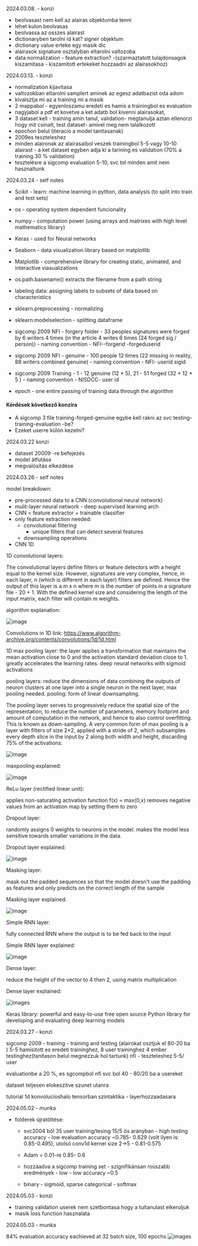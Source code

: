 2024.03.08. - konzi

- beolvasast nem kell az alairas objektumba tenni
- lehet kulon beolvasas
- beolvassa az osszes alairast
- dictionaryben tarolni id kat? signer objektum
- dictionary value erteke egy masik dic
- alairasok signature osztalyban eltarolni valtozoba
- data normalization - feature extraction? -(szarmaztatott tulajdonsagok kiszamitasa - kiszamitott ertekeket hozzaadni az alairasokhoz)


2024.03.13. - konzi

- normalization kijavitasa
- valtozokban eltarolni samplert aminek az egesz adatbazist oda adom
- kivalsztja mi az a training mi a masik 
- 2 mappabol - egyenloszamu eredeti es hamis a trainingbol es evaluation 
- nagyjabol a pdf et kovetve a ket adatb bol kivenni alairasokat, 
- 3 dataset kell - training amin tanul, validation- megtanulja aztan ellenorzi hogy mit csinalt, test dataset- amivel meg nem talalkozott
- epochon belul (iteracio a model tanitasanak)
- 2009es teszteleshez
- minden alaironak az alairasaibol veszek trainingbol 5-5 vagy 10-10 alairast - a ket dataset egyben adja ki a tarining es validation (70% a training 30 % validation)
- tesztelésre a sigcomp evaluation 5-10, svc tol minden amit nem hasznaltunk


2024.03.24 - self notes

- Scikit - learn: machine learning in python, data analysis (to split into train and test sets)
- os - operating system dependent funcionality 
- numpy - computation power (using arrays and matrixes with high level mathematics library)
- Keras - used for Neural networks 
- Seaborn - data visualization library based on matplotlib 
- Matplotlib - comprehensive library for creating static, animated, and interactive viasualizations

- os.path.basename() extracts the filename from a path string
- labeling data: assigning labels to subsets of data based on characteristics
- sklearn.preprocessing - normalizing
- sklearn.modelselection - splitting dataframe

- sigcomp 2009 NFI - forgery folder - 33 peoples signatures were forged by 6 writers 4 times (in the article 4 writes 6 times (24 forged sig / person)) - naming convention - NFI-<aaa>-forgerid <bb>-forgeduserid

- sigcomp 2009 NFI - genuine - 100 people 12 times (22 missing in reality, 88 writers combined genuine) - naming convention - NFI-<aaa> userid <bb> sigid 

- sigcomp 2009 Training - 1 - 12 genuine (12 * 5), 21 - 51 forged (32 * 12 * 5 ) - naming convention - NISDCC- <aaa> user id 

- epoch - one entire passing of training data through the algorithm

#### Kérdések következő konzira 
- A sigcomp 3 file training-forged-genuine egybe kell rakni az svc testing-training-evaluation -be?
- Ezeket userre külön kezelni?


2024.03.22 konzi

- dataset 20009 -re befejezés
- model átfutása
- megvalósítás elkezdése

2024.03.26 - self notes

model breakdown:

- pre-processed data to a CNN (convolutional neural network)
- mulit-layer neural network - deep supervised learning arch
- CNN = feature extractor + trainable classifier 
- only feature extraction needed: 
    - convolutional filtering
        - unique filters that can detect several features
    - downsampling operations
- CNN 1D

1D convolutional layers:

The convolutional layers define filters or feature detectors with a height equal to the kernel size.
However, signatures are very complex, hence, in each layer, n (which is different in each layer) filters are defined. 
Hence the output of this layer is a m x n where m is the number of points in a signature file - 20 + 1. With the defined kernel size and considering the length of the input matrix, each filter will contain m weights.

algorithm explanation:

![image](/images/1D%20convolution%20algorithm.png)

Convolutions in 1D link: https://www.algorithm-archive.org/contents/convolutions/1d/1d.html

1D max pooling layer:
the layer applies a transformation that maintains the mean activation close to 0 and the activation standard deviation close to 1. greatly accelerates the learning rates. deep neural networks with sigmoid activations

pooling layers: reduce the dimensions of data combining the outputs of neuron clusters at one layer into a single neuron in the next layer, max pooling needed.
pooling: form of linear downsampling.

The pooling layer serves to progressively reduce the spatial size of the representation, to reduce the number of parameters, memory footprint and amount of computation in the network, and hence to also control overfitting. This is known as down-sampling.
A very common form of max pooling is a layer with filters of size 2×2, applied with a stride of 2, which subsamples every depth slice in the input by 2 along both width and height, discarding 75% of the activations:

![image](/images/max%20pooling.png)

maxpooling explained:

![image](/images/max%20pooling%20explained.png)

ReLu layer (rectified linear unit):

applies non-saturating activation function f(x) = max(0,x)
removes negative values from an activation map by setting them to zero

Dropout layer:

randomly assigns 0 weights to neurons in the model. makes the model less sensitive towards smaller variations in the data.

Dropout layer explained:

![image](/images/dropout%20layer.png)

Masking layer:

mask out the padded sequences so that the model doesn't use the padding as features and only predicts on the correct length
of the sample

Masking layer explained:

![image](/images/masking%20layer.png)

Simple RNN layer:

fully connected RNN where the output is to be fed back to the input

Simple RNN layer explained:

![image](/images/simple%20RNN%20layer.png)

Dense layer:

reduce the height of the vector to 4 then 2, using matrix multiplication

Dense layer explained:

![images](/images/dense%20layer%20.png)


Keras library: powerful and easy-to-use free open source Python library for developing and evaluating deep learning models



2024.03.27 - konzi

sigcomp 2009 - training - training and testing (alairokat osztjuk el 80-20 ba ) 5-5 hamisitott es eredeti traininghez, 8 user traininghez 4 ember testinghez(tanitason belul megnezzuk hol tartunk) 
nfi - teszteleshez 5-5/ user

evaluationbe a 20 %, es sgcompbol nfi 
svc bol 40 - 80/20 ba a usereket 


dataset teljesen elokeszitve szunet utanra

tutorial 1d konvolucioshalo tensorban 
szintaktika - layerhozzaadasara 

2024.05.02 - munka

- folderek újratöltése: 
    - svc2004 ből 35 user training/tesing 15/5 ös arányban - high testing accuracy - low evaluation accuracy ~0.785- 0.629 (volt ilyen is: 0.85-0.495), utolsó conv1d kernel size 2->5 - 0.81-0.575
    - Adam = 0.01-re 0.85- 0.6
    - hozzáadva a sigcomp training set - szignifikánsan rosszabb eredmények - low - low accuracy ~0.5

    - binary - sigmoid, sparse categorical - softmax 


2024.05.03 - konzi

- training validation userek nem szetbontasa hogy a tultanulast elkeruljuk
- masik loss function hasznalata


2024.05.03 - munka

84% evaluation accuracy eachieved at 32 batch size, 100 epochs
![images](/images/accuracy.PNG)